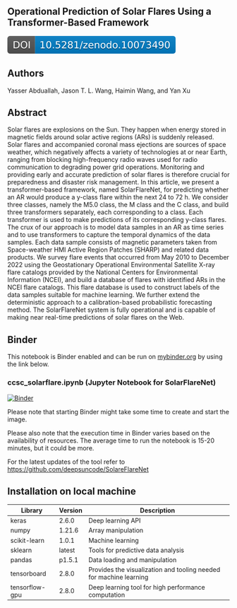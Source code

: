## Operational Prediction of Solar Flares Using a Transformer-Based Framework<br>
[![DOI](https://github.com/ccsc-tools/zenodo_icons/blob/main/icons/solarflarenet.svg)](https://zenodo.org/doi/10.5281/zenodo.10080716)


## Authors
Yasser Abduallah, Jason T. L. Wang, Haimin Wang, and Yan Xu

## Abstract

Solar flares are explosions on the Sun. They happen when energy stored in magnetic fields around solar active regions (ARs) is suddenly released. Solar flares and accompanied coronal mass ejections are sources of space weather, which negatively affects a variety of technologies at or near Earth, ranging from blocking high-frequency radio waves used for radio communication to degrading power grid operations. Monitoring and providing early and accurate prediction of solar flares is therefore crucial for preparedness and disaster risk management. In this article, we present a transformer-based framework, named SolarFlareNet, for predicting whether an AR would produce a y-class flare within the next 24 to 72 h. We consider three classes, namely the M5.0 class, the M class and the C class, and build three transformers separately, each corresponding to a class. Each transformer is used to make predictions of its corresponding y-class flares. The crux of our approach is to model data samples in an AR as time series and to use transformers to capture the temporal dynamics of the data samples. Each data sample consists of magnetic parameters taken from Space-weather HMI Active Region Patches (SHARP) and related data products. We survey flare events that occurred from May 2010 to December 2022 using the Geostationary Operational Environmental Satellite X-ray flare catalogs provided by the National Centers for Environmental Information (NCEI), and build a database of flares with identified ARs in the NCEI flare catalogs. This flare database is used to construct labels of the data samples suitable for machine learning. We further extend the deterministic approach to a calibration-based probabilistic forecasting method. The SolarFlareNet system is fully operational and is capable of making near real-time predictions of solar flares on the Web.

## Binder

This notebook is Binder enabled and can be run on [mybinder.org](https://mybinder.org/) by using the link below.


### ccsc_solarflare.ipynb (Jupyter Notebook for SolarFlareNet)
[![Binder](https://mybinder.org/badge_logo.svg)](https://mybinder.org/v2/gh/ccsc-tools/SolarFlareNet/HEAD?labpath=ccsc_solarflare.ipynb)

Please note that starting Binder might take some time to create and start the image.

Please also note that the execution time in Binder varies based on the availability of resources. The average time to run the notebook is 15-20 minutes, but it could be more.

For the latest updates of the tool refer to https://github.com/deepsuncode/SolareFlareNet

## Installation on local machine

|Library | Version   | Description  |
|---|---|---|
|keras| 2.6.0 | Deep learning API|
|numpy| 1.21.6| Array manipulation|
|scikit-learn| 1.0.1| Machine learning|
|sklearn| latest| Tools for predictive data analysis|
| pandas|p1.5.1| Data loading and manipulation|
| tensorboard| 2.8.0 | Provides the visualization and tooling needed for machine learning|
| tensorflow-gpu| 2.8.0| Deep learning tool for high performance computation |
